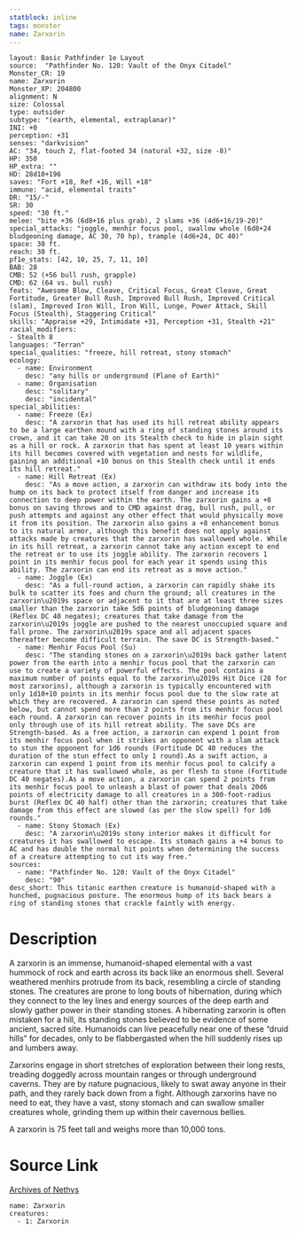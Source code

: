 ```yaml
---
statblock: inline
tags: monster
name: Zarxorin
---
```

```statblock
layout: Basic Pathfinder 1e Layout
source:  "Pathfinder No. 120: Vault of the Onyx Citadel"
Monster_CR: 19
name: Zarxorin
Monster_XP: 204800
alignment: N
size: Colossal
type: outsider
subtype: "(earth, elemental, extraplanar)"
INI: +0
perception: +31
senses: "darkvision"
AC: "34, touch 2, flat-footed 34 (natural +32, size -8)"
HP: 350
HP_extra: ""
HD: 28d10+196
saves: "Fort +18, Ref +16, Will +18"
immune: "acid, elemental traits"
DR: "15/-"
SR: 30
speed: "30 ft."
melee: "bite +36 (6d8+16 plus grab), 2 slams +36 (4d6+16/19-20)"
special_attacks: "joggle, menhir focus pool, swallow whole (6d8+24 bludgeoning damage, AC 30, 70 hp), trample (4d6+24, DC 40)"
space: 30 ft.
reach: 30 ft.
pf1e_stats: [42, 10, 25, 7, 11, 10]
BAB: 28
CMB: 52 (+56 bull rush, grapple)
CMD: 62 (64 vs. bull rush)
feats: "Awesome Blow, Cleave, Critical Focus, Great Cleave, Great Fortitude, Greater Bull Rush, Improved Bull Rush, Improved Critical (slam), Improved Iron Will, Iron Will, Lunge, Power Attack, Skill Focus (Stealth), Staggering Critical"
skills: "Appraise +29, Intimidate +31, Perception +31, Stealth +21"
racial_modifiers:
- Stealth 8
languages: "Terran"
special_qualities: "freeze, hill retreat, stony stomach"
ecology:
  - name: Environment
    desc: "any hills or underground (Plane of Earth)"
  - name: Organisation
    desc: "solitary"
    desc: "incidental"
special_abilities:
  - name: Freeze (Ex)
    desc: "A zarxorin that has used its hill retreat ability appears to be a large earthen mound with a ring of standing stones around its crown, and it can take 20 on its Stealth check to hide in plain sight as a hill or rock. A zarxorin that has spent at least 10 years within its hill becomes covered with vegetation and nests for wildlife, gaining an additional +10 bonus on this Stealth check until it ends its hill retreat."
  - name: Hill Retreat (Ex)
    desc: "As a move action, a zarxorin can withdraw its body into the hump on its back to protect itself from danger and increase its connection to deep power within the earth. The zarxorin gains a +8 bonus on saving throws and to CMD against drag, bull rush, pull, or push attempts and against any other effect that would physically move it from its position. The zarxorin also gains a +8 enhancement bonus to its natural armor, although this benefit does not apply against attacks made by creatures that the zarxorin has swallowed whole. While in its hill retreat, a zarxorin cannot take any action except to end the retreat or to use its joggle ability. The zarxorin recovers 1 point in its menhir focus pool for each year it spends using this ability. The zarxorin can end its retreat as a move action."
  - name: Joggle (Ex)
    desc: "As a full-round action, a zarxorin can rapidly shake its bulk to scatter its foes and churn the ground; all creatures in the zarxorin\u2019s space or adjacent to it that are at least three sizes smaller than the zarxorin take 5d6 points of bludgeoning damage (Reflex DC 40 negates); creatures that take damage from the zarxorin\u2019s joggle are pushed to the nearest unoccupied square and fall prone. The zarxorin\u2019s space and all adjacent spaces thereafter become difficult terrain. The save DC is Strength-based."
  - name: Menhir Focus Pool (Su)
    desc: "The standing stones on a zarxorin\u2019s back gather latent power from the earth into a menhir focus pool that the zarxorin can use to create a variety of powerful effects. The pool contains a maximum number of points equal to the zarxorin\u2019s Hit Dice (28 for most zarxorins), although a zarxorin is typically encountered with only 1d10+10 points in its menhir focus pool due to the slow rate at which they are recovered. A zarxorin can spend these points as noted below, but cannot spend more than 2 points from its menhir focus pool each round. A zarxorin can recover points in its menhir focus pool only through use of its hill retreat ability. The save DCs are Strength-based. As a free action, a zarxorin can expend 1 point from its menhir focus pool when it strikes an opponent with a slam attack to stun the opponent for 1d6 rounds (Fortitude DC 40 reduces the duration of the stun effect to only 1 round).As a swift action, a zarxorin can expend 1 point from its menhir focus pool to calcify a creature that it has swallowed whole, as per flesh to stone (Fortitude DC 40 negates).As a move action, a zarxorin can spend 2 points from its menhir focus pool to unleash a blast of power that deals 20d6 points of electricity damage to all creatures in a 300-foot-radius burst (Reflex DC 40 half) other than the zarxorin; creatures that take damage from this effect are slowed (as per the slow spell) for 1d6 rounds."
  - name: Stony Stomach (Ex)
    desc: "A zarxorin\u2019s stony interior makes it difficult for creatures it has swallowed to escape. Its stomach gains a +4 bonus to AC and has double the normal hit points when determining the success of a creature attempting to cut its way free."
sources:
  - name: "Pathfinder No. 120: Vault of the Onyx Citadel"
    desc: "90"
desc_short: This titanic earthen creature is humanoid-shaped with a hunched, pugnacious posture. The enormous hump of its back bears a ring of standing stones that crackle faintly with energy.
```
# Description
A zarxorin is an immense, humanoid-shaped elemental with a vast hummock of rock and earth across its back like an enormous shell. Several weathered menhirs protrude from its back, resembling a circle of standing stones. The creatures are prone to long bouts of hibernation, during which they connect to the ley lines and energy sources of the deep earth and slowly gather power in their standing stones. A hibernating zarxorin is often mistaken for a hill, its standing stones believed to be evidence of some ancient, sacred site. Humanoids can live peacefully near one of these “druid hills” for decades, only to be flabbergasted when the hill suddenly rises up and lumbers away.

Zarxorins engage in short stretches of exploration between their long rests, treading doggedly across mountain ranges or through underground caverns. They are by nature pugnacious, likely to swat away anyone in their path, and they rarely back down from a fight. Although zarxorins have no need to eat, they have a vast, stony stomach and can swallow smaller creatures whole, grinding them up within their cavernous bellies.

A zarxorin is 75 feet tall and weighs more than 10,000 tons.
# Source Link
[Archives of Nethys](https://aonprd.com/MonsterDisplay.aspx?ItemName=Zarxorin)
```encounter-table
name: Zarxorin
creatures:
  - 1: Zarxorin
```
